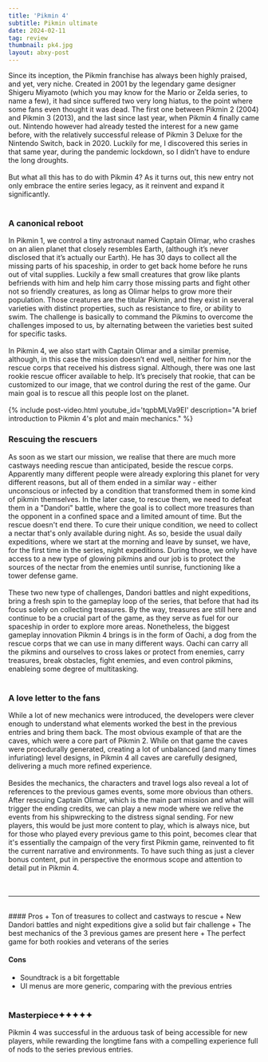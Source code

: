 ```yaml
---
title: 'Pikmin 4'
subtitle: Pikmin ultimate
date: 2024-02-11
tag: review
thumbnail: pk4.jpg
layout: abxy-post
---
```


Since its inception, the Pikmin franchise has always been highly praised, and yet, very niche. Created in 2001 by the legendary game designer Shigeru Miyamoto (which you may know for the Mario or Zelda series, to name a few), it had since suffered two very long hiatus, to the point where some fans even thought it was dead. The first one between Pikmin 2 (2004) and Pikmin 3 (2013), and the last since last year, when Pikmin 4 finally came out. Nintendo however had already tested the interest for a new game before, with the relatively successful release of Pikmin 3 Deluxe for the Nintendo Switch, back in 2020. Luckily for me, I discovered this series in that same year, during the pandemic lockdown, so I didn’t have to endure the long droughts.
<br><br>
But what all this has to do with Pikmin 4? As it turns out, this new entry not only embrace the entire series legacy, as it reinvent and expand it significantly.
<br><br>

### A canonical reboot

In Pikmin 1, we control a tiny astronaut named Captain Olimar, who crashes on an alien planet that closely resembles Earth, (although it’s never disclosed that it’s actually our Earth). He has 30 days to collect all the missing parts of his spaceship, in order to get back home before he runs out of vital supplies. Luckily a few small creatures that grow like plants befriends with him and help him carry those missing parts and fight other not so friendly creatures, as long as Olimar helps to grow more their population. Those creatures are the titular Pikmin, and they exist in several varieties with distinct properties, such as resistance to fire, or ability to swim. The challenge is basically to command the Pikmins to overcome the challenges imposed to us, by alternating between the varieties best suited for specific tasks.
<br><br>
In Pikmin 4, we also start with Captain Olimar and a similar premise, although, in this case the mission doesn’t end well, neither for him nor the rescue corps that received his distress signal. Although, there was one last rookie rescue officer available to help. It’s precisely that rookie, that can be customized to our image, that we control during the rest of the game. Our main goal is to rescue all this people lost on the planet.
<br><br>
{% include post-video.html youtube_id='tqpbMLVa9EI' description="A brief introduction to Pikmin 4's plot and main mechanics." %}
<br>

### Rescuing the rescuers

As soon as we start our mission, we realise that there are much more castways needing rescue than anticipated, beside the rescue corps. Apparently many different people were already exploring this planet for very different reasons, but all of them ended in a similar way - either unconscious or infected by a condition that transformed them in some kind of pikmin themselves. In the later case, to rescue them, we need to defeat them in a "Dandori" battle, where the goal is to collect more treasures than the opponent in a confined space and a limited amount of time. But the rescue doesn't end there. To cure their unique condition, we need to collect a nectar that's only available during night. As so, beside the usual daily expeditions, where we start at the morning and leave by sunset, we have, for the first time in the series, night expeditions. During those, we only have access to a new type of glowing pikmins and our job is to protect the sources of the nectar from the enemies until sunrise, functioning like a tower defense game.
<br><br>
These two new type of challenges, Dandori battles and night expeditions, bring a fresh spin to the gameplay loop of the series, that before that had its focus solely on collecting treasures. By the way, treasures are still here and continue to be a crucial part of the game, as they serve as fuel for our spaceship in order to explore more areas. Nonetheless, the biggest gameplay innovation Pikmin 4 brings is in the form of Oachi, a dog from the rescue corps that we can use in many different ways. Oachi can carry all the pikmins and ourselves to cross lakes or protect from enemies, carry treasures, break obstacles, fight enemies, and even control pikmins, enableing some degree of multitasking.
<br><br>

### A love letter to the fans

While a lot of new mechanics were introduced, the developers were clever enough to understand what elements worked the best in the previous entries and bring them back. The most obvious example of that are the caves, which were a core part of Pikmin 2. While on that game the caves were procedurally generated, creating a lot of unbalanced (and many times infuriating) level designs, in Pikmin 4 all caves are carefully designed, delivering a much more refined experience.
<br><br>
Besides the mechanics, the characters and travel logs also reveal a lot of references to the previous games events, some more obvious than others. After rescuing Captain Olimar, which is the main part mission and what will trigger the ending credits, we can play a new mode where we relive the events from his shipwrecking to the distress signal sending. For new players, this would be just more content to play, which is always nice, but for those who played every previous game to this point, becomes clear that it's essentially the campaign of the very first Pikmin game, reinvented to fit the current narrative and environments. To have such thing as just a clever bonus content, put in perspective the enormous scope and attention to detail put in Pikmin 4.
<br><br><br>


***
<br>
#### Pros
+ Ton of treasures to collect and castways to rescue
+ New Dandori battles and night expeditions give a solid but fair challenge
+ The best mechanics of the 3 previous games are present here
+ The perfect game for both rookies and veterans of the series

#### Cons
+ Soundtrack is a bit forgettable
+ UI menus are more generic, comparing with the previous entries
<br><br>

### Masterpiece<span class="u-ft-sans">✦✦✦✦✦</span>

Pikmin 4 was successful in the arduous task of being accessible for new players, while rewarding the longtime fans with a compelling experience full of nods to the series previous entries.
<br><br>
